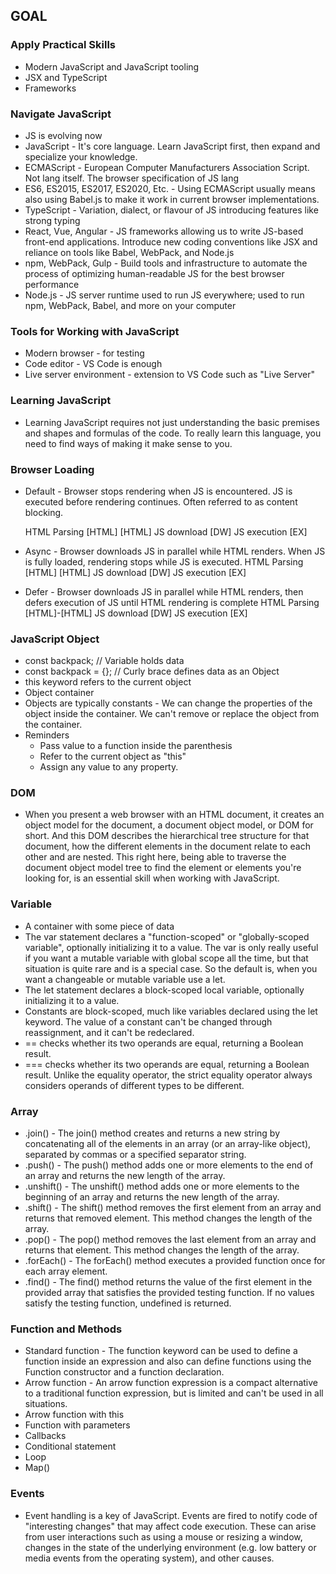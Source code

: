 ## GOAL

### Apply Practical Skills

- Modern JavaScript and JavaScript tooling
- JSX and TypeScript
- Frameworks

### Navigate JavaScript

- JS is evolving now
- JavaScript - It's core language. Learn JavaScript first, then expand and specialize your knowledge.
- ECMAScript - European Computer Manufacturers Association Script. Not lang itself. The browser specification of JS lang
- ES6, ES2015, ES2017, ES2020, Etc. - Using ECMAScript usually means also using Babel.js to make it work in current browser implementations.
- TypeScript - Variation, dialect, or flavour of JS introducing features like strong typing
- React, Vue, Angular - JS frameworks allowing us to write JS-based front-end applications. Introduce new coding conventions like JSX and reliance on tools like Babel, WebPack, and Node.js
- npm, WebPack, Gulp - Build tools and infrastructure to automate the process of optimizing human-readable JS for the best browser performance
- Node.js - JS server runtime used to run JS everywhere; used to run npm, WebPack, Babel, and more on your computer

### Tools for Working with JavaScript

- Modern browser - for testing
- Code editor - VS Code is enough
- Live server environment - extension to VS Code such as "Live Server"

### Learning JavaScript

- Learning JavaScript requires not just understanding the basic premises and shapes and formulas of the code. To really learn this language, you need to find ways of making it make sense to you.

### Browser Loading

- Default - Browser stops rendering when JS is encountered. JS is executed before rendering continues. Often referred to as content blocking.

  HTML Parsing [HTML] [HTML]
  JS download [DW]
  JS execution [EX]

- Async - Browser downloads JS in parallel while HTML renders. When JS is fully loaded, rendering stops while JS is executed.
  HTML Parsing [HTML] [HTML]
  JS download [DW]
  JS execution [EX]
- Defer - Browser downloads JS in parallel while HTML renders, then defers execution of JS until HTML rendering is complete
  HTML Parsing [HTML]-[HTML]
  JS download [DW]
  JS execution [EX]

### JavaScript Object

- const backpack; // Variable holds data
- const backpack = {}; // Curly brace defines data as an Object
- this keyword refers to the current object
- Object container
- Objects are typically constants - We can change the properties of the object inside the container. We can't remove or replace the object from the container.
- Reminders
  - Pass value to a function inside the parenthesis
  - Refer to the current object as "this"
  - Assign any value to any property.

### DOM

- When you present a web browser with an HTML document, it creates an object model for the document, a document object model, or DOM for short. And this DOM describes the hierarchical tree structure for that document, how the different elements in the document
  relate to each other and are nested. This right here, being able to traverse the document object model tree to find the element or elements you're looking for, is an essential skill when working with JavaScript.

### Variable

- A container with some piece of data
- The var statement declares a "function-scoped" or "globally-scoped variable", optionally initializing it to a value. The var is only really useful if you want a mutable variable with global scope all the time, but that situation is quite rare and is a special case. So the default is, when you want a changeable or mutable variable use a let.
- The let statement declares a block-scoped local variable, optionally initializing it to a value.
- Constants are block-scoped, much like variables declared using the let keyword. The value of a constant can't be changed through reassignment, and it can't be redeclared.
- == checks whether its two operands are equal, returning a Boolean result.
- === checks whether its two operands are equal, returning a Boolean result. Unlike the equality operator, the strict equality operator always considers operands of different types to be different.

### Array

- .join() - The join() method creates and returns a new string by concatenating all of the elements in an array (or an array-like object), separated by commas or a specified separator string.
- .push() - The push() method adds one or more elements to the end of an array and returns the new length of the array.
- .unshift() - The unshift() method adds one or more elements to the beginning of an array and returns the new length of the array.
- .shift() - The shift() method removes the first element from an array and returns that removed element. This method changes the length of the array.
- .pop() - The pop() method removes the last element from an array and returns that element. This method changes the length of the array.
- .forEach() - The forEach() method executes a provided function once for each array element.
- .find() - The find() method returns the value of the first element in the provided array that satisfies the provided testing function. If no values satisfy the testing function, undefined is returned.

### Function and Methods

- Standard function - The function keyword can be used to define a function inside an expression and also can define functions using the Function constructor and a function declaration.
- Arrow function - An arrow function expression is a compact alternative to a traditional function expression, but is limited and can't be used in all situations.
- Arrow function with this
- Function with parameters
- Callbacks
- Conditional statement
- Loop
- Map()

### Events

- Event handling is a key of JavaScript. Events are fired to notify code of "interesting changes" that may affect code execution. These can arise from user interactions such as using a mouse or resizing a window, changes in the state of the underlying environment (e.g. low battery or media events from the operating system), and other causes.
